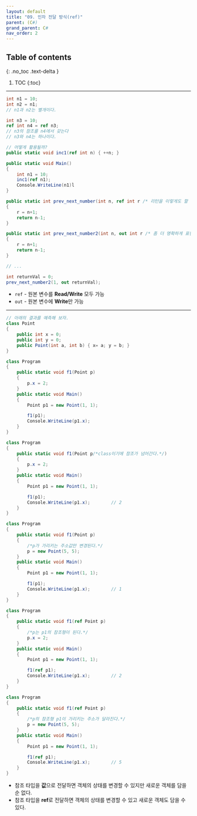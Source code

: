 ```yaml
---
layout: default
title: "09. 인자 전달 방식(ref)"
parent: (C#)
grand_parent: C#
nav_order: 2
---
```


## Table of contents
{: .no_toc .text-delta }

1. TOC
{:toc}

---

```csharp
int n1 = 10;
int n2 = n1;
// n1과 n2는 별개이다.

int n3 = 10;
ref int n4 = ref n3;
// n3의 참조를 n4에서 갖는다
// n3와 n4는 하나이다.
```

```csharp
// 어떻게 활용될까?
public static void inc1(ref int n) { ++n; }

public static void Main()
{
    int n1 = 10;
    inc1(ref n1);
    Console.WriteLine(n1)l
}
```

```csharp
public static int prev_next_number(int n, ref int r /* 리턴을 이렇게도 할 수 있음. */)
{
    r = n+1;
    return n-1;
}

public static int prev_next_number2(int n, out int r /* 좀 더 명확하게 표현이 가능 */)
{
    r = n+1;
    return n-1;
}

// ...

int returnVal = 0;
prev_next_number2(1, out returnVal);
```

* `ref` - 원본 변수를 **Read/Write** 모두 가능
* `out` - 원본 변수에 **Write**만 가능

---

```csharp
// 아래의 결과를 예측해 보자.
class Point
{
    public int x = 0;
    public int y = 0;
    public Point(int a, int b) { x= a; y = b; }
}

class Program
{
    public static void f1(Point p)
    {
        p.x = 2;
    }
    public static void Main()
    {
        Point p1 = new Point(1, 1);

        f1(p1);
        Console.WriteLine(p1.x);
    }
}
```

```csharp
class Program
{
    public static void f1(Point p/*class이기에 참조가 넘어간다.*/)
    {
        p.x = 2;
    }
    public static void Main()
    {
        Point p1 = new Point(1, 1);

        f1(p1);
        Console.WriteLine(p1.x);        // 2
    }
}
```

```csharp
class Program
{
    public static void f1(Point p)
    {
        /*p가 가리키는 주소값만 변경된다.*/
        p = new Point(5, 5);
    }
    public static void Main()
    {
        Point p1 = new Point(1, 1);

        f1(p1);
        Console.WriteLine(p1.x);        // 1
    }
}
```

```csharp
class Program
{
    public static void f1(ref Point p)
    {
        /*p는 p1의 참조형이 된다.*/
        p.x = 2;
    }
    public static void Main()
    {
        Point p1 = new Point(1, 1);

        f1(ref p1);
        Console.WriteLine(p1.x);        // 2
    }
}
```

```csharp
class Program
{
    public static void f1(ref Point p)
    {
        /*p의 참조형 p1이 가리키는 주소가 달라진다.*/
        p = new Point(5, 5);
    }
    public static void Main()
    {
        Point p1 = new Point(1, 1);

        f1(ref p1);
        Console.WriteLine(p1.x);        // 5
    }
}
```

* 참조 타입을 **값**으로 전달하면 객체의 상태를 변경할 수 있지만 새로운 객체를 담을 순 없다.
* 참조 타입을 **ref**로 전달하면 객체의 상태를 변경할 수 있고 새로운 객체도 담을 수 있다.
